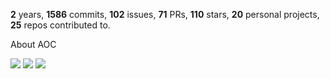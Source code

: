 **2** years, **1586** commits, **102** issues, **71** PRs, **110** stars, **20** personal projects, **25** repos contributed to.

About AOC 

![](https://img.shields.io/badge/stars%20⭐-12-yellow) ![](https://img.shields.io/badge/day%20📅-6-blue) ![](https://img.shields.io/badge/days%20completed-6-red)
